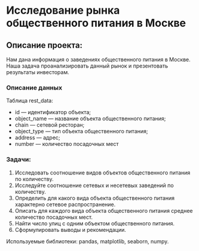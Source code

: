 # Исследование рынка общественного питания в Москве

## Описание проекта:
Нам дана информация о заведениях общественного питания в Москве. Наша задача проанализировать данный рынок и презентовать результаты инвесторам.

### Описание данных
Таблица rest_data:
- id — идентификатор объекта;
- object_name — название объекта общественного питания;
- chain — сетевой ресторан;
- object_type — тип объекта общественного питания;
- address — адрес;
- number — количество посадочных мест


### Задачи:
1. Исследовать соотношение видов объектов общественного питания по количеству. 
2. Исследуйте соотношение сетевых и несетевых заведений по количеству.
3. Определить для какого вида объекта общественного питания характерно сетевое распространение.
4. Описать для каждого вида объекта общественного питания среднее количество посадочных мест.
5. Найти число улиц с одним объектом общественного питания. 
3. Сформулировать выводы и рекомендации.

Используемые библиотеки: pandas, matplotlib, seaborn, numpy.
